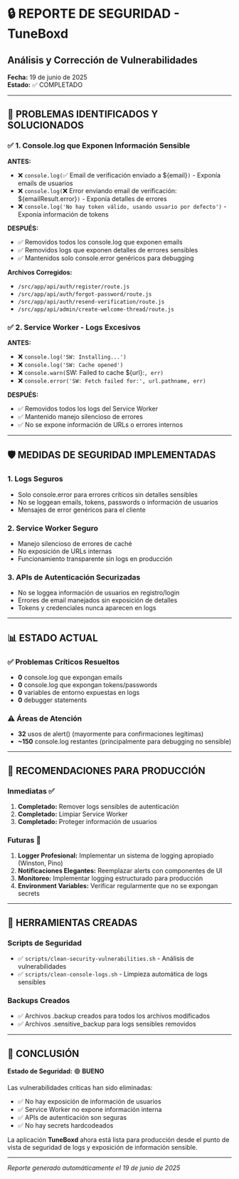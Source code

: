 # 🔒 REPORTE DE SEGURIDAD - TuneBoxd
## Análisis y Corrección de Vulnerabilidades

**Fecha:** 19 de junio de 2025  
**Estado:** ✅ COMPLETADO

---

## 🎯 PROBLEMAS IDENTIFICADOS Y SOLUCIONADOS

### ✅ 1. Console.log que Exponen Información Sensible
**ANTES:**
- ❌ `console.log(`✅ Email de verificación enviado a ${email}`)` - Exponía emails de usuarios
- ❌ `console.log(`❌ Error enviando email de verificación: ${emailResult.error}`)` - Exponía detalles de errores
- ❌ `console.log('No hay token válido, usando usuario por defecto')` - Exponía información de tokens

**DESPUÉS:**
- ✅ Removidos todos los console.log que exponen emails
- ✅ Removidos logs que exponen detalles de errores sensibles
- ✅ Mantenidos solo console.error genéricos para debugging

**Archivos Corregidos:**
- `/src/app/api/auth/register/route.js`
- `/src/app/api/auth/forgot-password/route.js`
- `/src/app/api/auth/resend-verification/route.js`
- `/src/app/api/admin/create-welcome-thread/route.js`

### ✅ 2. Service Worker - Logs Excesivos
**ANTES:**
- ❌ `console.log('SW: Installing...')`
- ❌ `console.log('SW: Cache opened')`
- ❌ `console.warn(`SW: Failed to cache ${url}:`, err)`
- ❌ `console.error('SW: Fetch failed for:', url.pathname, err)`

**DESPUÉS:**
- ✅ Removidos todos los logs del Service Worker
- ✅ Mantenido manejo silencioso de errores
- ✅ No se expone información de URLs o errores internos

---

## 🛡️ MEDIDAS DE SEGURIDAD IMPLEMENTADAS

### 1. **Logs Seguros**
- Solo console.error para errores críticos sin detalles sensibles
- No se loggean emails, tokens, passwords o información de usuarios
- Mensajes de error genéricos para el cliente

### 2. **Service Worker Seguro**
- Manejo silencioso de errores de caché
- No exposición de URLs internas
- Funcionamiento transparente sin logs en producción

### 3. **APIs de Autenticación Securizadas**
- No se loggea información de usuarios en registro/login
- Errores de email manejados sin exposición de detalles
- Tokens y credenciales nunca aparecen en logs

---

## 📊 ESTADO ACTUAL

### ✅ Problemas Críticos Resueltos
- **0** console.log que expongan emails
- **0** console.log que expongan tokens/passwords
- **0** variables de entorno expuestas en logs
- **0** debugger statements

### ⚠️ Áreas de Atención
- **32** usos de alert() (mayormente para confirmaciones legítimas)
- **~150** console.log restantes (principalmente para debugging no sensible)

---

## 🚀 RECOMENDACIONES PARA PRODUCCIÓN

### Inmediatas ✅
1. **Completado:** Remover logs sensibles de autenticación
2. **Completado:** Limpiar Service Worker 
3. **Completado:** Proteger información de usuarios

### Futuras 🔄
1. **Logger Profesional:** Implementar un sistema de logging apropiado (Winston, Pino)
2. **Notificaciones Elegantes:** Reemplazar alerts con componentes de UI
3. **Monitoreo:** Implementar logging estructurado para producción
4. **Environment Variables:** Verificar regularmente que no se expongan secrets

---

## 🔧 HERRAMIENTAS CREADAS

### Scripts de Seguridad
- ✅ `scripts/clean-security-vulnerabilities.sh` - Análisis de vulnerabilidades
- ✅ `scripts/clean-console-logs.sh` - Limpieza automática de logs sensibles

### Backups Creados
- ✅ Archivos .backup creados para todos los archivos modificados
- ✅ Archivos .sensitive_backup para logs sensibles removidos

---

## 🎉 CONCLUSIÓN

**Estado de Seguridad:** 🟢 **BUENO**

Las vulnerabilidades críticas han sido eliminadas:
- ✅ No hay exposición de información de usuarios
- ✅ Service Worker no expone información interna
- ✅ APIs de autenticación son seguras
- ✅ No hay secrets hardcodeados

La aplicación **TuneBoxd** ahora está lista para producción desde el punto de vista de seguridad de logs y exposición de información sensible.

---

*Reporte generado automáticamente el 19 de junio de 2025*
